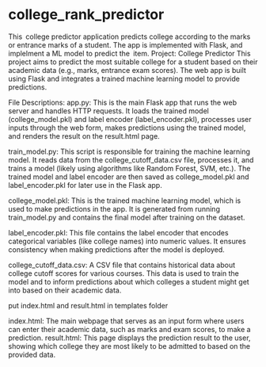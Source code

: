 # college_rank_predictor
This college predictor application predicts college according to the marks or entrance marks of a student. The app is implemented with Flask, and implelment a ML model to predict the item.
Project: College Predictor
This project aims to predict the most suitable college for a student based on their academic data (e.g., marks, entrance exam scores). The web app is built using Flask and integrates a trained machine learning model to provide predictions.

File Descriptions:
app.py: This is the main Flask app that runs the web server and handles HTTP requests. It loads the trained model (college_model.pkl) and label encoder (label_encoder.pkl), processes user inputs through the web form, makes predictions using the trained model, and renders the result on the result.html page.

train_model.py: This script is responsible for training the machine learning model. It reads data from the college_cutoff_data.csv file, processes it, and trains a model (likely using algorithms like Random Forest, SVM, etc.). The trained model and label encoder are then saved as college_model.pkl and label_encoder.pkl for later use in the Flask app.

college_model.pkl: This is the trained machine learning model, which is used to make predictions in the app. It is generated from running train_model.py and contains the final model after training on the dataset.

label_encoder.pkl: This file contains the label encoder that encodes categorical variables (like college names) into numeric values. It ensures consistency when making predictions after the model is deployed.

college_cutoff_data.csv: A CSV file that contains historical data about college cutoff scores for various courses. This data is used to train the model and to inform predictions about which colleges a student might get into based on their academic data.

put index.html and result.html in templates folder

index.html: The main webpage that serves as an input form where users can enter their academic data, such as marks and exam scores, to make a prediction.
result.html: This page displays the prediction result to the user, showing which college they are most likely to be admitted to based on the provided data.

